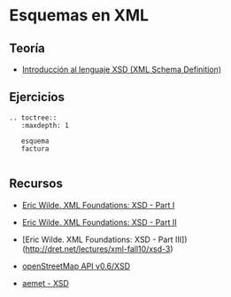 # Esquemas en XML

## Teoría

* [Introducción al lenguaje XSD (XML Schema Definition)](http://josedom24.github.io/mod/lm/slide/xsd.html#slide1)

## Ejercicios

```eval_rst
.. toctree::
   :maxdepth: 1
   
   esquema
   factura
   
```


## Recursos

* [Eric Wilde. XML Foundations: XSD - Part I](http://dret.net/lectures/xml-fall10/xsd-1)
* [Eric Wilde. XML Foundations: XSD - Part II](http://dret.net/lectures/xml-fall10/xsd-2)
* [Eric Wilde. XML Foundations: XSD - Part III])(http://dret.net/lectures/xml-fall10/xsd-3)

* [openStreetMap API v0.6/XSD](https://wiki.openstreetmap.org/wiki/API_v0.6/XSD)
* [aemet - XSD](http://www.aemet.es/xsd/localidades.xsd)